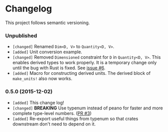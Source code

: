 # Changelog

This project follows semantic versioning.

### Unpublished
- `[changed]` Renamed `Dim<D, V>` to `Quantity<D, V>`.
- `[added]` Unit conversion example.
- `[changed]` Removed `Dimensioned` constraint for `D` in `Quantity<D, V>`. This enables derived types to work properly. It is a temporary change only until the bug with Rust is fixed. See [issue #6](https://github.com/paholg/dimensioned/issues/6).
- `[added]` Macro for constructing derived units. The derived block of `make_units!` also now works.

### 0.5.0 (2015-12-02)
- `[added]` This change log!
- `[changed]` **BREAKING** Use typenum instead of peano for faster and more complete type-level numbers. ([PR #3](https://github.com/paholg/dimensioned/pull/3))
- `[added]` Re-export useful things from typenum so that crates downstream don't need to depend on it.
